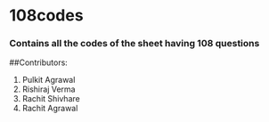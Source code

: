 # 108codes

### Contains all the codes of the sheet having 108 questions

##Contributors:

1. Pulkit Agrawal
2. Rishiraj Verma
3. Rachit Shivhare
4. Rachit Agrawal
